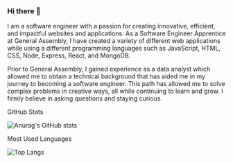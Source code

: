 ### Hi there 👋

<!--
**mgreen1092/mgreen1092** is a ✨ _special_ ✨ repository because its `README.md` (this file) appears on your GitHub profile.

Here are some ideas to get you started:

- 🔭 I’m currently working on ...
- 🌱 I’m currently learning ...
- 👯 I’m looking to collaborate on ...
- 🤔 I’m looking for help with ...
- 💬 Ask me about ...
- 📫 How to reach me: ...
- 😄 Pronouns: ...
- ⚡ Fun fact: ...
-->

I am a software engineer with a passion for creating innovative, efficient, and impactful websites and applications. As a Software Engineer Apprentice at General Assembly, I have created a variety of different web applications while using a different programming languages such as JavaScript, HTML, CSS, Node, Express, React, and MongoDB.

Prior to General Assembly, I gained experience as a data analyst which allowed me to obtain a technical background that has aided me in my journey to becoming a software engineer. This path has allowed me to solve complex problems in creative ways, all while continuing to learn and grow. I firmly believe in asking questions and staying curious.


GitHub Stats

![Anurag's GitHub stats](https://github-readme-stats.vercel.app/api?username=mgreen1092&show_icons=true&theme=radical)


Most Used Languages

![Top Langs](https://github-readme-stats.vercel.app/api/top-langs/?username=myusername&theme=radical)
